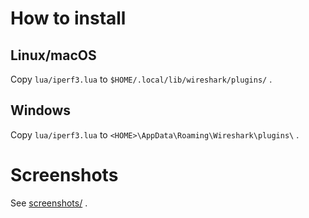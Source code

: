 # How to install

## Linux/macOS

Copy `lua/iperf3.lua` to `$HOME/.local/lib/wireshark/plugins/` .

## Windows

Copy `lua/iperf3.lua` to `<HOME>\AppData\Roaming\Wireshark\plugins\` .

# Screenshots

See [screenshots/](screenshots/) .
